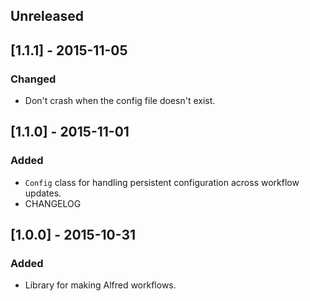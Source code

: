 ## Unreleased

## [1.1.1] - 2015-11-05
### Changed
- Don't crash when the config file doesn't exist.

## [1.1.0] - 2015-11-01
### Added
- `Config` class for handling persistent configuration across workflow updates.
- CHANGELOG

## [1.0.0] - 2015-10-31
### Added
- Library for making Alfred workflows.
